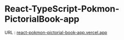 # React-TypeScript-Pokmon-PictorialBook-app

URL : [react-pokmon-pictorial-book-app.vercel.app](https://react-pokmon-pictorial-book-app.vercel.app/)
